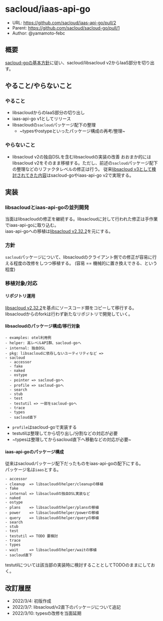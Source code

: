 # sacloud/iaas-api-go

- URL: https://github.com/sacloud/iaas-api-go/pull/2
- Parent: https://github.com/sacloud/sacloud-go/pull/1
- Author: @yamamoto-febc

## 概要

[sacloud-goの基本方針](https://github.com/sacloud/sacloud-go/pull/1)に従い、sacloud/libsacloud v2からIaaS部分を切り出す。

## やること/やらないこと

### やること

- libsacloudからのIaaS部分の切り出し
- iaas-api-go v1としてリリース
- libsacloudの`sacloud`パッケージ配下の整理
  - ~typesやostypeといったパッケージ構成の再考/整理~
   
### やらないこと

- libsacloud v2の独自DSLを含むlibsacloudの実装の改善
  おおまか的にはlibsacloud v2をそのまま移植する。ただし、前述の`sacloud`パッケージ配下の整理などのリファクタレベルの修正は行う。
  従来[libsacloud v3として検討されてきた内容](https://github.com/sacloud/libsacloud/issues/791)はsacloud-goやiaas-api-go v2で実現する。

## 実装

### libsacloudとiaas-api-goの並列開発

当面はlibsacloudの修正を継続する。libsacloudに対して行われた修正は手作業でiaas-api-goに取り込む。  
iaas-api-goへの移植は[libsacloud v2.32.2](https://github.com/sacloud/libsacloud/tree/v2.32.2)を元にする。  

### 方針

`sacloud`パッケージについて、libsacloudのクライアント側での修正が容易に行える程度の改修をしつつ移植する。
(容易 == 機械的に置き換えできる、という程度)

### 移植対象/対応

#### リポジトリ運用

[libsacloud v2.32.2](https://github.com/sacloud/libsacloud/tree/v2.32.2)を基点にソースコード類をコピーして移行する。  
libsacloudからのforkは行わず新たなリポジトリで開発していく。

#### libsacloudのパッケージ構成/移行対象

```console
- examples: otel利用例
- helper: 高レベルAPI群、sacloud-goへ
- internal: 独自DSL
- pkg: libsacloudに依存しないユーティリティなど => 
- sacloud
  - accessor
  - fake
  - naked
  - ostype
  - pointer => sacloud-goへ
  - profile => sacloud-goへ
  - search
  - stub
  - test
  - testutil => 一部をsacloud-goへ
  - trace
  - types
  - sacloud直下
```

- `profile`はsacloud-goで実装する  
- testutilは整理してから切り出し/分割などの対応が必要  
- ~typesは整理してからsacloud直下へ移動などの対応が必要~  

#### iaas-api-goのパッケージ構成

従来はsacloudパッケージ配下だったものをiaas-api-goの配下にする。  
パッケージ名は`iaas`とする。

```console
- accessor
- cleanup  => libsacloudのhelper/cleanupの移植
- fake
- internal => libsacloudの独自DSL実装など
- naked
- ostype
- plans    => libsacloudのhelper/plansの移植
- power    => libsacloudのhelper/powerの移植
- query    => libsacloudのhelper/queryの移植
- search
- stub
- test
- testutil => TODO 要検討
- trace
- types
- wait     => libsacloudのhelper/waitの移植
- sacloud直下
```

testutilについては該当部の実装時に検討することとしてTODOのままにしておく。

## 改訂履歴

- 2022/3/4: 初版作成
- 2022/3/7: libsacloud/v2直下のパッケージについて追記
- 2022/3/10: typesの改修を当面延期